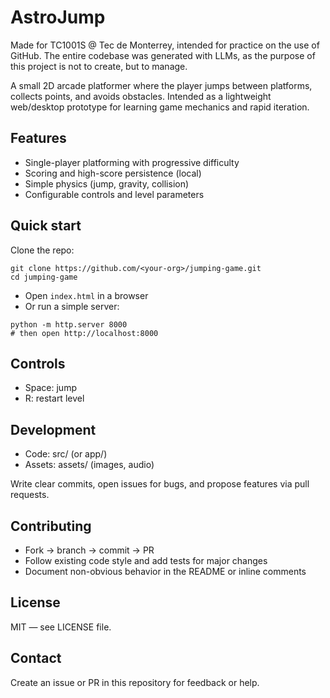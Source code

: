 # AstroJump

Made for TC1001S @ Tec de Monterrey, intended for practice on the use of GitHub.
The entire codebase was generated with LLMs, as the purpose of this project is not to create, but to manage.

A small 2D arcade platformer where the player jumps between platforms, collects points, and avoids obstacles. Intended as a lightweight web/desktop prototype for learning game mechanics and rapid iteration.

## Features
- Single-player platforming with progressive difficulty
- Scoring and high-score persistence (local)
- Simple physics (jump, gravity, collision)
- Configurable controls and level parameters

## Quick start

Clone the repo:
```
git clone https://github.com/<your-org>/jumping-game.git
cd jumping-game
```

- Open `index.html` in a browser
- Or run a simple server:
```
python -m http.server 8000
# then open http://localhost:8000
```

## Controls
- Space: jump
- R: restart level

## Development
- Code: src/ (or app/)
- Assets: assets/ (images, audio)

Write clear commits, open issues for bugs, and propose features via pull requests.

## Contributing
- Fork → branch → commit → PR
- Follow existing code style and add tests for major changes
- Document non-obvious behavior in the README or inline comments

## License
MIT — see LICENSE file.

## Contact
Create an issue or PR in this repository for feedback or help.
